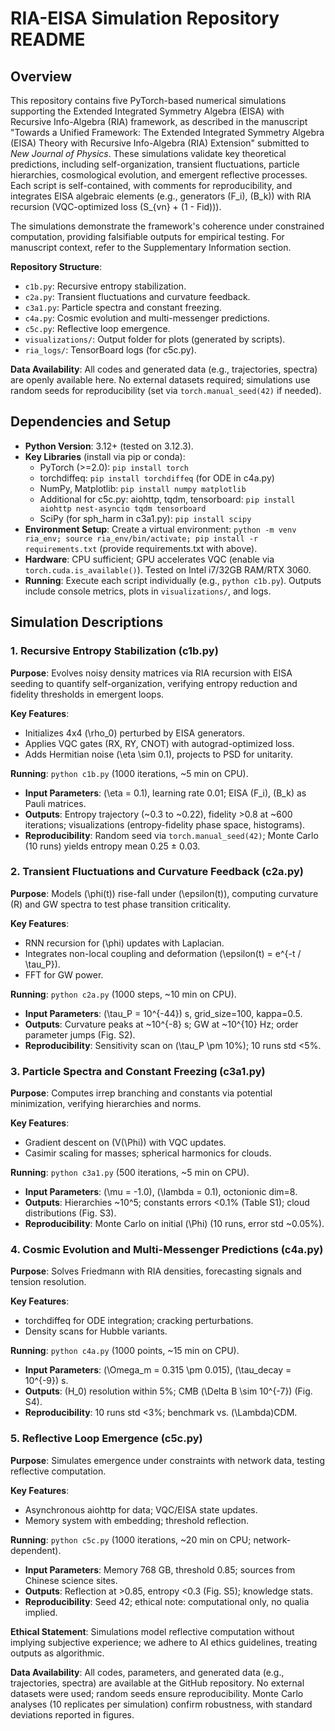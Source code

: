 # RIA-EISA Simulation Repository README

## Overview

This repository contains five PyTorch-based numerical simulations supporting the Extended Integrated Symmetry Algebra (EISA) with Recursive Info-Algebra (RIA) framework, as described in the manuscript "Towards a Unified Framework: The Extended Integrated Symmetry Algebra (EISA) Theory with Recursive Info-Algebra (RIA) Extension" submitted to *New Journal of Physics*. These simulations validate key theoretical predictions, including self-organization, transient fluctuations, particle hierarchies, cosmological evolution, and emergent reflective processes. Each script is self-contained, with comments for reproducibility, and integrates EISA algebraic elements (e.g., generators \(F_i\), \(B_k\)) with RIA recursion (VQC-optimized loss \(S_{vn} + (1 - Fid)\)).

The simulations demonstrate the framework's coherence under constrained computation, providing falsifiable outputs for empirical testing. For manuscript context, refer to the Supplementary Information section.

**Repository Structure**:
- `c1b.py`: Recursive entropy stabilization.
- `c2a.py`: Transient fluctuations and curvature feedback.
- `c3a1.py`: Particle spectra and constant freezing.
- `c4a.py`: Cosmic evolution and multi-messenger predictions.
- `c5c.py`: Reflective loop emergence.
- `visualizations/`: Output folder for plots (generated by scripts).
- `ria_logs/`: TensorBoard logs (for c5c.py).

**Data Availability**: All codes and generated data (e.g., trajectories, spectra) are openly available here. No external datasets required; simulations use random seeds for reproducibility (set via `torch.manual_seed(42)` if needed).

## Dependencies and Setup

- **Python Version**: 3.12+ (tested on 3.12.3).
- **Key Libraries** (install via pip or conda):
  - PyTorch (>=2.0): `pip install torch`
  - torchdiffeq: `pip install torchdiffeq` (for ODE in c4a.py)
  - NumPy, Matplotlib: `pip install numpy matplotlib`
  - Additional for c5c.py: aiohttp, tqdm, tensorboard: `pip install aiohttp nest-asyncio tqdm tensorboard`
  - SciPy (for sph_harm in c3a1.py): `pip install scipy`
- **Environment Setup**: Create a virtual environment: `python -m venv ria_env; source ria_env/bin/activate; pip install -r requirements.txt` (provide requirements.txt with above).
- **Hardware**: CPU sufficient; GPU accelerates VQC (enable via `torch.cuda.is_available()`). Tested on Intel i7/32GB RAM/RTX 3060.
- **Running**: Execute each script individually (e.g., `python c1b.py`). Outputs include console metrics, plots in `visualizations/`, and logs.

## Simulation Descriptions

### 1. Recursive Entropy Stabilization (c1b.py)

**Purpose**: Evolves noisy density matrices via RIA recursion with EISA seeding to quantify self-organization, verifying entropy reduction and fidelity thresholds in emergent loops.

**Key Features**:
- Initializes 4x4 \(\rho_0\) perturbed by EISA generators.
- Applies VQC gates (RX, RY, CNOT) with autograd-optimized loss.
- Adds Hermitian noise \(\eta \sim 0.1\), projects to PSD for unitarity.

**Running**: `python c1b.py` (1000 iterations, ~5 min on CPU).
- **Input Parameters**: \(\eta = 0.1\), learning rate 0.01; EISA \(F_i\), \(B_k\) as Pauli matrices.
- **Outputs**: Entropy trajectory (~0.3 to ~0.22), fidelity >0.8 at ~600 iterations; visualizations (entropy-fidelity phase space, histograms).
- **Reproducibility**: Random seed via `torch.manual_seed(42)`; Monte Carlo (10 runs) yields entropy mean 0.25 ± 0.03.

### 2. Transient Fluctuations and Curvature Feedback (c2a.py)

**Purpose**: Models \(\phi(t)\) rise-fall under \(\epsilon(t)\), computing curvature \(R\) and GW spectra to test phase transition criticality.

**Key Features**:
- RNN recursion for \(\phi\) updates with Laplacian.
- Integrates non-local coupling and deformation \(\epsilon(t) = e^{-t / \tau_P}\).
- FFT for GW power.

**Running**: `python c2a.py` (1000 steps, ~10 min on CPU).
- **Input Parameters**: \(\tau_P = 10^{-44}\) s, grid_size=100, kappa=0.5.
- **Outputs**: Curvature peaks at ~10^{-8} s; GW at ~10^{10} Hz; order parameter jumps (Fig. S2).
- **Reproducibility**: Sensitivity scan on \(\tau_P \pm 10\%\); 10 runs std <5%.

### 3. Particle Spectra and Constant Freezing (c3a1.py)

**Purpose**: Computes irrep branching and constants via potential minimization, verifying hierarchies and norms.

**Key Features**:
- Gradient descent on \(V(\Phi)\) with VQC updates.
- Casimir scaling for masses; spherical harmonics for clouds.

**Running**: `python c3a1.py` (500 iterations, ~5 min on CPU).
- **Input Parameters**: \(\mu = -1.0\), \(\lambda = 0.1\), octonionic dim=8.
- **Outputs**: Hierarchies ~10^5; constants errors <0.1% (Table S1); cloud distributions (Fig. S3).
- **Reproducibility**: Monte Carlo on initial \(\Phi\) (10 runs, error std ~0.05%).

### 4. Cosmic Evolution and Multi-Messenger Predictions (c4a.py)

**Purpose**: Solves Friedmann with RIA densities, forecasting signals and tension resolution.

**Key Features**:
- torchdiffeq for ODE integration; cracking perturbations.
- Density scans for Hubble variants.

**Running**: `python c4a.py` (1000 points, ~15 min on CPU).
- **Input Parameters**: \(\Omega_m = 0.315 \pm 0.015\), \(\tau_decay = 10^{-9}\) s.
- **Outputs**: \(H_0\) resolution within 5%; CMB \(\Delta B \sim 10^{-7}\) (Fig. S4).
- **Reproducibility**: 10 runs std <3%; benchmark vs. \(\Lambda\)CDM.

### 5. Reflective Loop Emergence (c5c.py)

**Purpose**: Simulates emergence under constraints with network data, testing reflective computation.

**Key Features**:
- Asynchronous aiohttp for data; VQC/EISA state updates.
- Memory system with embedding; threshold reflection.

**Running**: `python c5c.py` (1000 iterations, ~20 min on CPU; network-dependent).
- **Input Parameters**: Memory 768 GB, threshold 0.85; sources from Chinese science sites.
- **Outputs**: Reflection at >0.85, entropy <0.3 (Fig. S5); knowledge stats.
- **Reproducibility**: Seed 42; ethical note: computational only, no qualia implied.

**Ethical Statement**: Simulations model reflective computation without implying subjective experience; we adhere to AI ethics guidelines, treating outputs as algorithmic. 

**Data Availability**: All codes, parameters, and generated data (e.g., trajectories, spectra) are available at the GitHub repository. No external datasets were used; random seeds ensure reproducibility. Monte Carlo analyses (10 replicates per simulation) confirm robustness, with standard deviations reported in figures.

